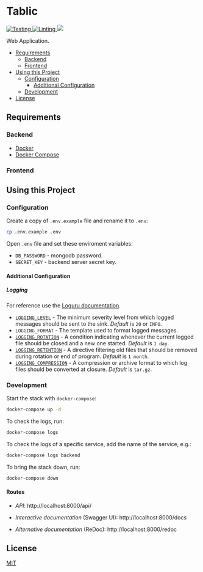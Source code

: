 # Tablic

<p>
  <a href="https://github.com/ShviXXL/tablic/actions/workflows/testing.yml">
    <img src="https://github.com/ShviXXL/tablic/actions/workflows/testing.yml/badge.svg" alt="Testing">
  </a>
  <a href="https://github.com/ShviXXL/tablic/actions/workflows/linting.yml">
    <img src="https://github.com/ShviXXL/tablic/actions/workflows/linting.yml/badge.svg" alt="Linting">
  </a>
  <a href="https://codecov.io/gh/ShviXXL/tablic">
    <img src="https://codecov.io/gh/ShviXXL/tablic/branch/main/graph/badge.svg"/>
  </a>
</p>

 Web Application.

- [Requirements](#requirements)
  - [Backend](#backend)
  - [Frontend](#frontend)
- [Using this Project](#using-this-project)
  - [Configuration](#configuration)
    - [Additional Configuration](#additional-configuration)
  - [Development](#development)
- [License](#license)

## Requirements

### Backend

* [Docker](https://www.docker.com/)
* [Docker Compose](https://docs.docker.com/compose/)

### Frontend

## Using this Project

### Configuration

Create a copy of `.env.example` file and rename it to `.env`:

```bash
cp .env.example .env
```

Open `.env` file and set these enviroment variables:

* `DB_PASSWORD` - mongodb password.
* `SECRET_KEY` - backend server secret key.

#### Additional Configuration

##### Logging

For reference use the [Loguru documentation](https://loguru.readthedocs.io/en/stable/api.html#).

* [`LOGGING_LEVEL`](https://docs.python.org/3/library/logging.html#logging-levels) - The minimum severity level from which logged messages should be sent to the sink. *Default* is `20` or `INFO`.
* `LOGGING_FORMAT` - The template used to format logged messages.
* [`LOGGING_ROTATION`](https://loguru.readthedocs.io/en/stable/api/logger.html#file) - A condition indicating whenever the current logged file should be closed and a new one started. *Default* is `1 day`.
* [`LOGGING_RETENTION`](https://loguru.readthedocs.io/en/stable/api/logger.html#file) - A directive filtering old files that should be removed during rotation or end of program. *Default* is `1 month`.
* [`LOGGING_COMPRESSION`](https://loguru.readthedocs.io/en/stable/api/logger.html#file) - A compression or archive format to which log files should be converted at closure. *Default* is `tar.gz`.

### Development

Start the stack with `docker-compose`:

```bash
docker-compose up -d
```

To check the logs, run:

```bash
docker-compose logs
```

To check the logs of a specific service, add the name of the service, e.g.:

```bash
docker-compose logs backend
```

To bring the stack down, run:

```bash
docker-compose down
```

#### Routes

* *API*: http://localhost:8000/api/

* *Interactive documentation* (Swagger UI): http://localhost:8000/docs

* *Alternative documentation* (ReDoc): http://localhost:8000/redoc

## License

[MIT](LICENSE)